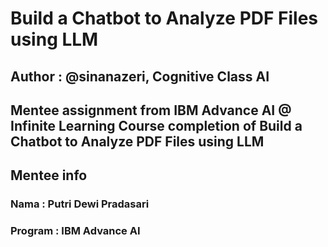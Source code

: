 # Build a Chatbot to Analyze PDF Files using LLM
## Author : @sinanazeri, Cognitive Class AI

Mentee assignment from IBM Advance AI @ Infinite Learning
Course completion of Build a Chatbot to Analyze PDF Files using LLM
--

## Mentee info
### Nama : Putri Dewi Pradasari 
### Program : IBM Advance AI 
